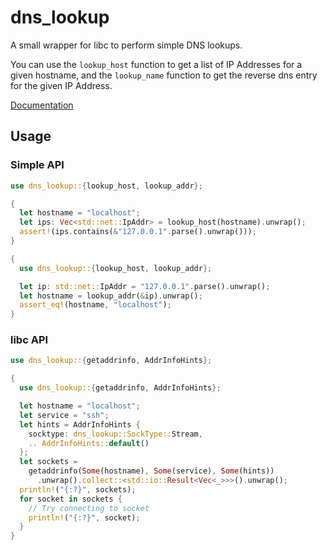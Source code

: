 # dns_lookup
A small wrapper for libc to perform simple DNS lookups.

You can use the `lookup_host` function to get a list of IP Addresses for a
given hostname, and the `lookup_name` function to get the reverse dns entry for
the given IP Address.


[Documentation](https://keeperofdakeys.github.io/dns-lookup/dns_lookup)

## Usage

### Simple API

```rust
use dns_lookup::{lookup_host, lookup_addr};

{
  let hostname = "localhost";
  let ips: Vec<std::net::IpAddr> = lookup_host(hostname).unwrap();
  assert!(ips.contains(&"127.0.0.1".parse().unwrap()));
}

{
  use dns_lookup::{lookup_host, lookup_addr};

  let ip: std::net::IpAddr = "127.0.0.1".parse().unwrap();
  let hostname = lookup_addr(&ip).unwrap();
  assert_eq!(hostname, "localhost");
}
```

### libc API
```rust
use dns_lookup::{getaddrinfo, AddrInfoHints};

{
  use dns_lookup::{getaddrinfo, AddrInfoHints};

  let hostname = "localhost";
  let service = "ssh";
  let hints = AddrInfoHints {
    socktype: dns_lookup::SockType::Stream,
    .. AddrInfoHints::default()
  };
  let sockets =
    getaddrinfo(Some(hostname), Some(service), Some(hints))
      .unwrap().collect::<std::io::Result<Vec<_>>>().unwrap();
  println!("{:?}", sockets);
  for socket in sockets {
    // Try connecting to socket
    println!("{:?}", socket);
  }
}
